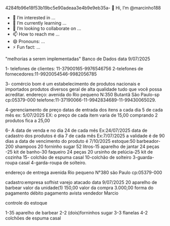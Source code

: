 4284fb96e18f53b19bc5e90adeaa3e4b9e9eb35a- 👋 Hi, I’m @marcinho188
- 👀 I’m interested in ...
- 🌱 I’m currently learning ...
- 💞️ I’m looking to collaborate on ...
- 📫 How to reach me ...
- 😄 Pronouns: ...
- ⚡ Fun fact: ...

<!---
marcinho188/marcinho188 is a ✨ special ✨ repository because its `README.md` (this file) appears on your GitHub profile.
You can click the Preview link to take a look at your changes.
---> "melhorias a serem implementadas" Banco de Dados data 9/07/2025

1- telefones de clientes: 11-37900165-9976546756
2-telefones de fornecedores:11-9920054546-9982056785

3- comércio bom é um estabelecimento de produtos nacionais e importados produtos diversos geral de alta qualidade tudo que você possa acreditar.
endereço: avenida do Rio pequeno N:350 Butantã São Paulo-sp cp:05379-000 telefone:11-37190066-11-9942834689-11-99430065029.

4-gerenciamento de preço 
datas de entrada dos itens a cada dia 5 de cada mês ex: 5/07/2025 EX: o preço de cada item varia de 15,00 comprando 2 produtos fica a 25,00 

6- A data de venda e no dia 24 de cada mês Ex:24/07/2025 data de cadastro dos produtos é dia 7 de cada mês Ex:7/07/2025 a validade é de 90 dias a data de vencimento do produto é  7/10/2025 
estoque:50 barbeador-200 shampoos 20 forninho sugar 52 litros-15 aparelho de jantar 24 peças -25 kit de banho-30 faqueiro 24 peças 20 ursinho de pelúcia-25 kit de cozinha 15- colchão de espuma casal 10-colchão de solteiro 3-guarda-roupa casal 4-garda-roupa de solteiro.

endereço de entrega avenida Rio pequeno N°380 são Paulo cp:05379-000


cadastro:empresa sofhist varejo atacado
data 9/07/2025 20 aparelho de barbear valor da unidade(1) 150,00
valor da compra 3.000,00
forma do pagamento débito pagamento avista vendedor Marcio

controle do estoque

1-35 aparelho de barbear
2-2 (dois)forninhos sugar
3-3 flanelas 
4-2 colchões de espuma casal 
 









